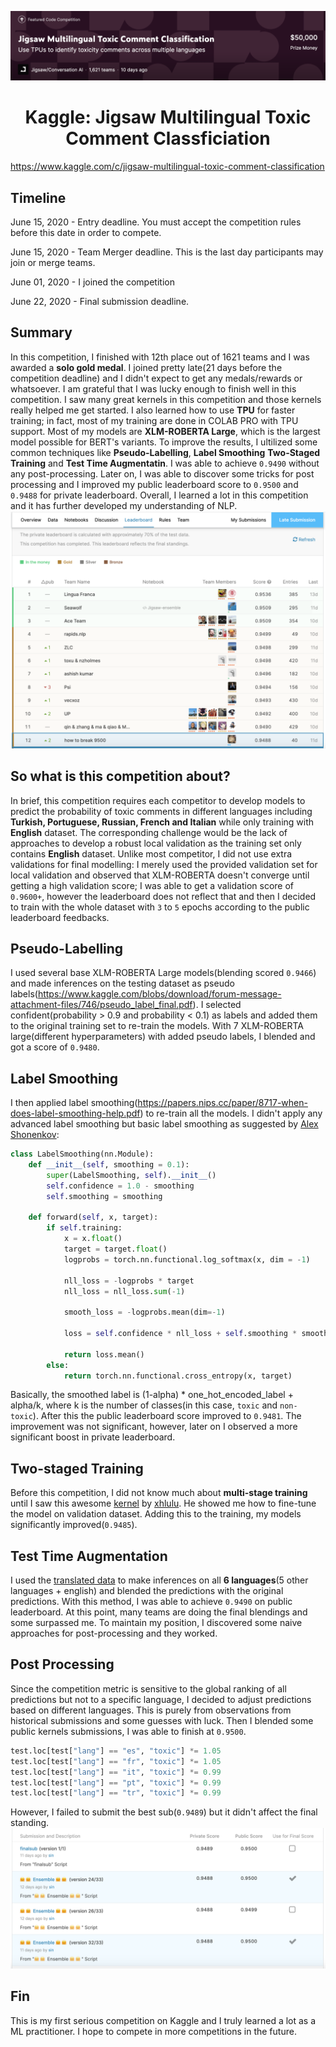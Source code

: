 ![competition](https://github.com/sin1012/Kaggle_Jigsaw_Solo_Gold_Medal/blob/master/submissions%20and%20results/competiton.png)
# <center> Kaggle: Jigsaw Multilingual Toxic Comment Classficiation
https://www.kaggle.com/c/jigsaw-multilingual-toxic-comment-classification

## Timeline
June 15, 2020 - Entry deadline. You must accept the competition rules before this date in order to compete.  

June 15, 2020 - Team Merger deadline. This is the last day participants may join or merge teams.  

June 01, 2020 - I joined the competition

June 22, 2020 - Final submission deadline.  

## Summary
In this competition, I finished with 12th place out of 1621 teams and I was awarded a **solo gold medal**. I joined pretty late(21 days before the competition deadline) and I didn't expect to get any medals/rewards or whatsoever. I am grateful that I was lucky enough to finish well in this competition. I saw many great kernels in this competition and those kernels really helped me get started. I also learned how to use **TPU** for faster training; in fact, most of my training are done in COLAB PRO with TPU support. Most of my models are **XLM-ROBERTA Large**, which is the largest model possible for BERT's variants. To improve the results, I ultilized some common techniques like **Pseudo-Labelling**, **Label Smoothing** **Two-Staged Training** and **Test Time Augmentatin**. I was able to achieve `0.9490` without any post-processing. Later on, I was able to discover some tricks for post processing and I improved my public leaderboard score to `0.9500` and `0.9488` for private leaderboard. Overall, I learned a lot in this competition and it has further developed my understanding of NLP.
![final standing](https://github.com/sin1012/Kaggle_Jigsaw_Solo_Gold_Medal/blob/master/submissions%20and%20results/final_leaderboard.png)

## So what is this competition about?
In brief, this competition requires each competitor to develop models to predict the probability of toxic comments in different languages including **Turkish, Portuguese, Russian, French and Italian** while only training with **English** dataset. The corresponding challenge would be the lack of approaches to develop a robust local validation as the training set only contains **English** dataset. Unlike most competitor, I did not use extra validations for final modelling: I merely used the provided validation set for local validation and observed that XLM-ROBERTA doesn't converge until getting a high validation score; I was able to get a validation score of `0.9600+`, however the leaderboard does not reflect that and then I decided to train with the whole dataset with `3` to `5` epochs according to the public leaderboard feedbacks.

## Pseudo-Labelling
I used several base XLM-ROBERTA Large models(blending scored `0.9466`) and made inferences on the testing dataset as pseudo labels(https://www.kaggle.com/blobs/download/forum-message-attachment-files/746/pseudo_label_final.pdf). I selected confident(probability > 0.9 and probability < 0.1) as labels and added them to the original training set to re-train the models. With 7 XLM-ROBERTA large(different hyperparameters) with added pseudo labels, I blended and got a score of `0.9480`.

## Label Smoothing
I then applied label smoothing(https://papers.nips.cc/paper/8717-when-does-label-smoothing-help.pdf) to re-train all the models. I didn't apply any advanced label smoothing but basic label smoothing as suggested by [Alex Shonenkov](https://www.kaggle.com/shonenkov): 
```python
class LabelSmoothing(nn.Module):
    def __init__(self, smoothing = 0.1):
        super(LabelSmoothing, self).__init__()
        self.confidence = 1.0 - smoothing
        self.smoothing = smoothing

    def forward(self, x, target):
        if self.training:
            x = x.float()
            target = target.float()
            logprobs = torch.nn.functional.log_softmax(x, dim = -1)

            nll_loss = -logprobs * target
            nll_loss = nll_loss.sum(-1)
    
            smooth_loss = -logprobs.mean(dim=-1)

            loss = self.confidence * nll_loss + self.smoothing * smooth_loss

            return loss.mean()
        else:
            return torch.nn.functional.cross_entropy(x, target)
```
Basically, the smoothed label is (1-alpha) * one_hot_encoded_label + alpha/k, where k is the number of classes(in this case, `toxic` and `non-toxic`). After this the public leaderboard score improved to `0.9481`. The improvement was not significant, however, later on I observed a more significant boost in private leaderboard.

## Two-staged Training
Before this competition, I did not know much about **multi-stage training** until I saw this awesome [kernel](https://www.kaggle.com/xhlulu/jigsaw-tpu-xlm-roberta) by [xhlulu](https://www.kaggle.com/xhlulu). He showed me how to fine-tune the model on validation dataset. Adding this to the training, my models significantly improved(`0.9485`).

## Test Time Augmentation
I used the [translated data](https://www.kaggle.com/kashnitsky/jigsaw-multilingual-toxic-test-translated) to make inferences on all **6 languages**(5 other languages + english) and blended the predictions with the original predictions. With this method, I was able to achieve `0.9490` on public leaderboard. At this point, many teams are doing the final blendings and some surpassed me. To maintain my position, I discovered some naive approaches for post-processing and they worked.

## Post Processing
Since the competition metric is sensitive to the global ranking of all predictions but not to a specific language, I decided to adjust predictions based on different languages. This is purely from observations from historical submissions and some guesses with luck. Then I blended some public kernels submissions, I was able to finish at `0.9500`.
```python 
test.loc[test["lang"] == "es", "toxic"] *= 1.05
test.loc[test["lang"] == "fr", "toxic"] *= 1.05
test.loc[test["lang"] == "it", "toxic"] *= 0.99
test.loc[test["lang"] == "pt", "toxic"] *= 0.99
test.loc[test["lang"] == "tr", "toxic"] *= 0.99
```
However, I failed to submit the best sub(`0.9489`) but it didn't affect the final standing.
![subs](https://github.com/sin1012/Kaggle_Jigsaw_Solo_Gold_Medal/blob/master/submissions%20and%20results/submissions.png)

## Fin
This is my first serious competition on Kaggle and I truly learned a lot as a ML practitioner. I hope to compete in more competitions in the future.
